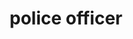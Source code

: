 ---
layout: people&body
title: police officer
emoji: police_officer
permalink: 👮.html
image: assets/img/3moji/police_officer.png
---
